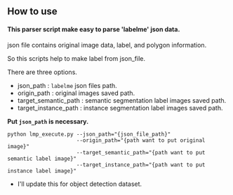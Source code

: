 <h2> How to use </h2>

<h4> This parser script make easy to parse 'labelme' json data.</h4>  
json file contains original image data, label, and polygon information.  
  
So this scripts help to make label from json_file.  
  
  
There are three options.  

* json_path : `labelme` json files path.
* origin_path : original images saved path.
* target_semantic_path : semantic segmentation label images saved path.
* target_instance_path : instance segmentation label images saved path.

**Put `json_path` is necessary.**

```
python lmp_execute.py --json_path="{json_file_path}" 
                      --origin_path="{path want to put original image}" 
                      --target_semantic_path="{path want to put semantic label image}" 
                      --target_instance_path="{path want to put instance label image}"
```

* I'll update this for object detection dataset.